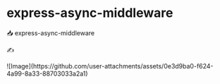# express-async-middleware

📥 express-async-middleware


<!-- INSPIRATIONAL_QUOTE_START -->
<p>✍️</p>
![Image](https://github.com/user-attachments/assets/0e3d9ba0-f624-4a99-8a33-88703033a2a1)
<!-- INSPIRATIONAL_QUOTE_END -->
